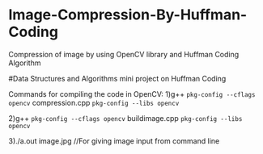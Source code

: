 # Image-Compression-By-Huffman-Coding
Compression of image by using OpenCV library and Huffman Coding Algorithm 

#Data Structures and Algorithms mini project on Huffman Coding 

Commands for compiling the code in OpenCV:
1)g++ `pkg-config --cflags opencv` compression.cpp `pkg-config --libs opencv`

2)g++ `pkg-config --cflags opencv` buildimage.cpp `pkg-config --libs opencv`

3)./a.out image.jpg      //For giving image input from command line


